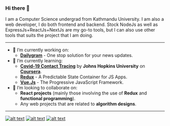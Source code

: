 
### Hi there 👋

I am a Computer Science undergrad from Kathmandu University. I am also a web developer, I do both frontend and backend. Stock NodeJs as well as ExpressJs+ReactJs+NextJs are my go-to tools, but I can also use other tools that suits the project that I am doing.

---

- 🔭 I’m currently working on:
  - **[Dailygram](https://dlgm.herokuapp.com)** - One stop solution for your news updates.
- 🌱 I’m currently learning:
  - **[Covid-19 Contact Tracing](https://www.coursera.org/learn/covid-19-contact-tracing)** by **Johns Hopkins University** on **[Coursera](https://www.coursera.org/)**.
  - **[Redux](https://redux.js.org/)** - A Predictable State Container for JS Apps.
  - **[Vue.Js](https://vuejs.org/)** - The Progressive JavaScript Framework.
- 👯 I’m looking to collaborate on:
  - **React projects** (mainly those involving the use of **Redux** and **functional programming**).
  - Any web projects that are related to **algorithm designs**.
  
---

[![alt text](http://i.imgur.com/0o48UoR.png)](https://github.com/shresthaoshan) [![alt text](http://i.imgur.com/tXSoThF.png)](https://twitter.com/shrestha_oshan) [![alt text](http://i.imgur.com/P3YfQoD.png)](https://facebook.com/oshan.shr)
